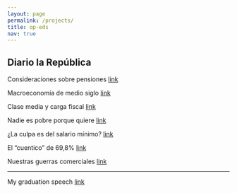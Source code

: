 ```yaml
---
layout: page
permalink: /projects/
title: op-eds
nav: true
---
```


## Diario la República

Consideraciones sobre pensiones [link](https://www.larepublica.co/analisis/juan-david-torres-alarcon-2723973/consideraciones-sobre-pensiones-2857378)

Macroeconomía de medio siglo [link](https://www.larepublica.co/analisis/juan-david-torres-alarcon-2723973/macroeconomia-de-medio-siglo-2797519)

Clase media y carga fiscal [link](https://www.larepublica.co/analisis/juan-david-torres-alarcon-2723973/clase-media-y-carga-fiscal-2768433)

Nadie es pobre porque quiere [link](https://www.larepublica.co/analisis/juan-david-torres-alarcon-2723973/nadie-es-pobre-porque-quiere-2755222)

¿La culpa es del salario mínimo? [link](https://www.larepublica.co/analisis/juan-david-torres-alarcon-2723973/la-culpa-es-del-salario-minimo-2744749)

El “cuentico” de 69,8% [link](https://www.larepublica.co/analisis/juan-david-torres-alarcon-2723973/el-cuentico-de-698-2734496)

Nuestras guerras comerciales [link](https://www.larepublica.co/analisis/juan-david-torres-alarcon-2723973/nuestras-guerras-comerciales-2723964)

***

My graduation speech [link](https://www.youtube.com/watch?v=VtzU2pmOYhQ)
